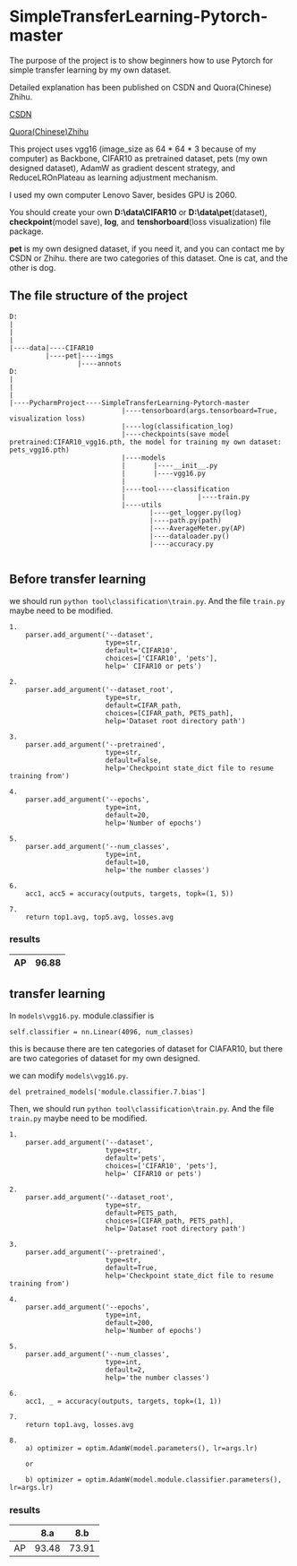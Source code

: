 # SimpleTransferLearning-Pytorch-master

The purpose of the project is to show beginners how to use Pytorch for simple transfer learning by my own dataset.

Detailed explanation has been published on CSDN and Quora(Chinese) Zhihu.

[CSDN](https://blog.csdn.net/XiaoyYidiaodiao/article/details/125127107?spm=1001.2014.3001.5501)

[Quora(Chinese)Zhihu](https://zhuanlan.zhihu.com/p/522597095)


This project uses vgg16 (image_size as 64 * 64 * 3 because of my computer) as Backbone, CIFAR10 as pretrained dataset, pets (my own designed dataset), AdamW as gradient descent strategy, and ReduceLROnPlateau as learning adjustment mechanism.

I used my own computer Lenovo Saver, besides GPU is 2060.

You should create your own **D:\data\CIFAR10** or **D:\data\pet**(dataset), **checkpoint**(model save), **log**, and **tenshorboard**(loss visualization) file package.

**pet** is my own designed dataset, if you need it, and you can contact me by CSDN or Zhihu.
there are two categories of this dataset. One is cat, and the other is dog.

## The file structure of the project

```
D:
|
|
|
|----data|----CIFAR10
         |----pet|----imgs
                 |----annots       
D:
|
|
|
|----PycharmProject----SimpleTransferLearning-Pytorch-master
                            |----tensorboard(args.tensorboard=True, visualization loss)
                            |----log(classification_log)
                            |----checkpoints(save model pretrained:CIFAR10_vgg16.pth, the model for training my own dataset: pets_vgg16.pth)
                            |----models
                            |       |----__init__.py
                            |       |----vgg16.py
                            |
                            |----tool----classification
                            |                  |----train.py
                            |----utils
                                   |----get_logger.py(log)
                                   |----path.py(path)
                                   |----AverageMeter.py(AP)
                                   |----dataloader.py()
                                   |----accuracy.py
                          
```

## Before transfer learning

we should run `python tool\classification\train.py`.
And the file `train.py` maybe need to be modified.
```
1.
    parser.add_argument('--dataset',
                        type=str,
                        default='CIFAR10',
                        choices=['CIFAR10', 'pets'],
                        help=' CIFAR10 or pets')
```

```
2.
    parser.add_argument('--dataset_root',
                        type=str,
                        default=CIFAR_path,
                        choices=[CIFAR_path, PETS_path],
                        help='Dataset root directory path')
```

```
3.
    parser.add_argument('--pretrained',
                        type=str,
                        default=False,
                        help='Checkpoint state_dict file to resume training from')
```

```
4.
    parser.add_argument('--epochs',
                        type=int,
                        default=20,
                        help='Number of epochs')
```

```
5.
    parser.add_argument('--num_classes',
                        type=int,
                        default=10,
                        help='the number classes')
```

```
6.
    acc1, acc5 = accuracy(outputs, targets, topk=(1, 5))
```

```
7.
    return top1.avg, top5.avg, losses.avg
```

### results

|AP|96.88|
|:---:|:---:|


## transfer learning
In `models\vgg16.py`.
module.classifier is 
```
self.classifier = nn.Linear(4096, num_classes)
```

this is because there are ten categories of dataset for CIAFAR10, but there are two categories of dataset for my own designed.

we can modify `models\vgg16.py`.

```
del pretrained_models['module.classifier.7.bias']
```
Then, we should run `python tool\classification\train.py`.
And the file `train.py` maybe need to be modified.
```
1.
    parser.add_argument('--dataset',
                        type=str,
                        default='pets',
                        choices=['CIFAR10', 'pets'],
                        help=' CIFAR10 or pets')
```

```
2.
    parser.add_argument('--dataset_root',
                        type=str,
                        default=PETS_path,
                        choices=[CIFAR_path, PETS_path],
                        help='Dataset root directory path')
```

```
3.
    parser.add_argument('--pretrained',
                        type=str,
                        default=True,
                        help='Checkpoint state_dict file to resume training from')
```

```
4.
    parser.add_argument('--epochs',
                        type=int,
                        default=200,
                        help='Number of epochs')
```

```
5.
    parser.add_argument('--num_classes',
                        type=int,
                        default=2,
                        help='the number classes')
```

```
6.
    acc1, _ = accuracy(outputs, targets, topk=(1, 1))
```

```
7.
    return top1.avg, losses.avg
```

```
8.
    a) optimizer = optim.AdamW(model.parameters(), lr=args.lr)
    
    or
    
    b) optimizer = optim.AdamW(model.module.classifier.parameters(), lr=args.lr)
```


### results

||8.a|8.b|
|:---:|:---:|:---:|
|AP|93.48|73.91|

